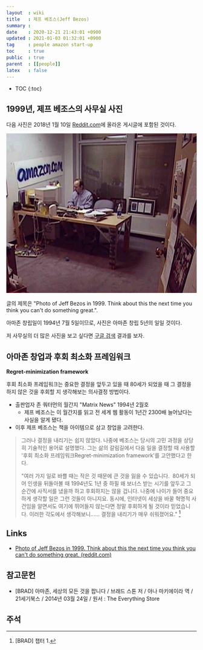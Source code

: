 ```yaml
---
layout  : wiki
title   : 제프 베조스(Jeff Bezos)
summary : 
date    : 2020-12-21 21:43:01 +0900
updated : 2021-01-03 01:32:01 +0900
tag     : people amazon start-up
toc     : true
public  : true
parent  : [[people]]
latex   : false
---
```

* TOC
{:toc}

## 1999년, 제프 베조스의 사무실 사진

다음 사진은 2018년 1월 10일 [Reddit.com][reddit-2018-01-10]에 올라온 게시글에 포함된 것이다.

![1999년, amazon.com 이라 손으로 쓴 간판이 있는 작은 사무실에 혼자 앉아 컴퓨터로 일을 하고 있는 제프 베조스][bezos-in-office]

글의 제목은 "Photo of Jeff Bezos in 1999. Think about this the next time you think you can't do something great.".

아마존 창립일이 1994년 7월 5일이므로, 사진은 아마존 창립 5년의 일일 것이다.

저 사무실의 더 많은 사진을 보고 싶다면 [구글 검색][google-bezos-1999] 결과를 보자.

## 아마존 창업과 후회 최소화 프레임워크

**Regret-minimization framework**

후회 최소화 프레임워크는 중요한 결정을 앞두고 있을 때 80세가 되었을 때 그 결정을 하지 않은 것을 후회할 지 생각해보는 의사결정 방법이다.

- 출판업자 존 쿼터먼의 월간지 "Matrix News" 1994년 2월호
    - 제프 베조스는 이 월간지를 읽고 전 세계 웹 활동이 1년간 2300배 늘어났다는 사실을 알게 됐다.
- 이후 제프 베조스는 책을 아이템으로 삼고 창업을 고려한다.

>  그러나 결정을 내리기는 쉽지 않았다.
나중에 베조스는 당시의 고민 과정을 상당히 기술적인 용어로 설명했다.
그는 삶의 갈림길에서 다음 일을 결정할 때 사용할 '후회 최소화 프레임워크Regret-minimization framework'를 고안했다고 한다.
>
> "여러 가지 일로 바쁠 때는 작은 것 때문에 큰 것을 잃을 수 있습니다.
 80세가 되어 인생을 뒤돌아볼 때 1994년도 1년 중 하필 왜 보너스 받는 시기를 앞두고 그 순간에 사직서를 냈을까 하고 후회하지는 않을 겁니다.
나중에 나이가 들어 중요하게 생각할 일은 그런 것들이 아니지요.
동시에, 인터넷이 세상을 바꿀 혁명적 사건임을 알면서도 여기에 뛰어들지 않는다면 정말 후회하게 될 것이라 믿었습니다.
이러한 각도에서 생각해보니...... 결정을 내리기가 매우 쉬워졌어요."
[^BRAD-1]


## Links

- [Photo of Jeff Bezos in 1999. Think about this the next time you think you can't do something great. (reddit.com)]( https://www.reddit.com/r/pics/comments/7p9n1j/photo_of_jeff_bezos_in_1999_think_about_this_the/ )

[reddit-2018-01-10]: https://www.reddit.com/r/pics/comments/7p9n1j/photo_of_jeff_bezos_in_1999_think_about_this_the/
[bezos-in-office]: /post-img/jeff-bezos/102778450-f015fd00-43d5-11eb-9356-6be763ba95a2.jpg
[google-bezos-1999]: https://www.google.com/search?q=jeff+bezos+in+1999

## 참고문헌

- [BRAD] 아마존, 세상의 모든 것을 팝니다 / 브래드 스톤 저 / 야나 마키에이라 역 / 21세기북스 / 2014년 03월 24일 / 원서 : The Everything Store

## 주석

[^BRAD-1]: [BRAD] 챕터 1.

